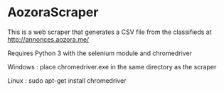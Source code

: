# AozoraScraper

This is a web scraper that generates a CSV file from the classifieds at http://annonces.aozora.me/

Requires Python 3 with the selenium module and chromedriver 


Windows : place chromedriver.exe in the same directory as the scraper

Linux : sudo apt-get install chromedriver
